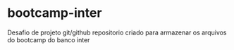 # bootcamp-inter
Desafio de projeto git/github
repositorio criado para armazenar os arquivos do bootcamp do banco inter
